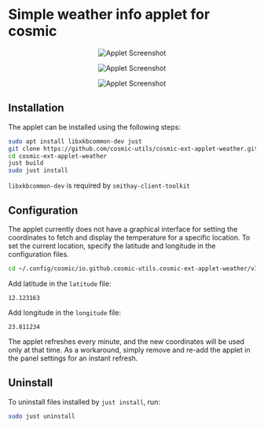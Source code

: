 # Simple weather info applet for cosmic

<p align="center">
    <img alt="Applet Screenshot" src="https://github.com/cosmic-utils/cosmic-ext-applet-weather/blob/main/data/applet_screenshot_1.png">
</p>

<p align="center">
    <img alt="Applet Screenshot" src="https://github.com/cosmic-utils/cosmic-ext-applet-weather/blob/main/data/applet_screenshot_2.png">
</p>

<p align="center">
    <img alt="Applet Screenshot" src="https://github.com/cosmic-utils/cosmic-ext-applet-weather/blob/main/data/applet_screenshot_3.png">
</p>

## Installation

The applet can be installed using the following steps:

```sh
sudo apt install libxkbcommon-dev just
git clone https://github.com/cosmic-utils/cosmic-ext-applet-weather.git
cd cosmic-ext-applet-weather
just build
sudo just install
```

`libxkbcommon-dev` is required by `smithay-client-toolkit`

## Configuration

The applet currently does not have a graphical interface for setting the coordinates to fetch and display the temperature for a specific location. To set the current location, specify the latitude and longitude in the configuration files.

```sh
cd ~/.config/cosmic/io.github.cosmic-utils.cosmic-ext-applet-weather/v1/
```

Add latitude in the `latitude` file:

```
12.123163
```

Add longitude in the `longitude` file:

```
23.811234
```

The applet refreshes every minute, and the new coordinates will be used only at that time. As a workaround, simply remove and re-add the applet in the panel settings for an instant refresh.

## Uninstall

To uninstall files installed by `just install`, run:

```sh
sudo just uninstall
```
